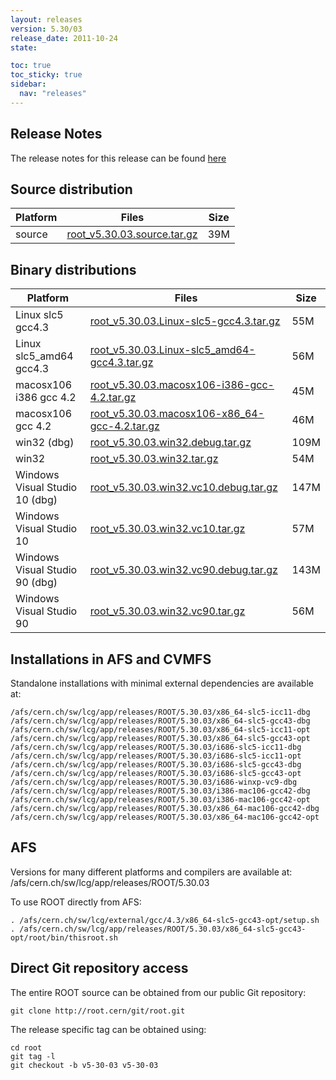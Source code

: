 ```yaml
---
layout: releases
version: 5.30/03
release_date: 2011-10-24
state:

toc: true
toc_sticky: true
sidebar:
  nav: "releases"
---
```



## Release Notes

The release notes for this release can be found [here](https://root.cern/root/html530/notes/release-notes.html#patch-releases)

## Source distribution

| Platform       | Files | Size |
|-----------|-------|-----|
| source | [root_v5.30.03.source.tar.gz](https://root.cern/download/root_v5.30.03.source.tar.gz) |  39M |


## Binary distributions

| Platform       | Files | Size |
|-----------|-------|-----|
| Linux slc5 gcc4.3 | [root_v5.30.03.Linux-slc5-gcc4.3.tar.gz](https://root.cern/download/root_v5.30.03.Linux-slc5-gcc4.3.tar.gz) |  55M |
| Linux slc5_amd64 gcc4.3 | [root_v5.30.03.Linux-slc5_amd64-gcc4.3.tar.gz](https://root.cern/download/root_v5.30.03.Linux-slc5_amd64-gcc4.3.tar.gz) |  56M |
| macosx106 i386 gcc 4.2 | [root_v5.30.03.macosx106-i386-gcc-4.2.tar.gz](https://root.cern/download/root_v5.30.03.macosx106-i386-gcc-4.2.tar.gz) |  45M |
| macosx106 gcc 4.2 | [root_v5.30.03.macosx106-x86_64-gcc-4.2.tar.gz](https://root.cern/download/root_v5.30.03.macosx106-x86_64-gcc-4.2.tar.gz) |  46M |
| win32 (dbg) | [root_v5.30.03.win32.debug.tar.gz](https://root.cern/download/root_v5.30.03.win32.debug.tar.gz) | 109M |
| win32 | [root_v5.30.03.win32.tar.gz](https://root.cern/download/root_v5.30.03.win32.tar.gz) |  54M |
| Windows Visual Studio 10 (dbg) | [root_v5.30.03.win32.vc10.debug.tar.gz](https://root.cern/download/root_v5.30.03.win32.vc10.debug.tar.gz) | 147M |
| Windows Visual Studio 10 | [root_v5.30.03.win32.vc10.tar.gz](https://root.cern/download/root_v5.30.03.win32.vc10.tar.gz) |  57M |
| Windows Visual Studio 90 (dbg) | [root_v5.30.03.win32.vc90.debug.tar.gz](https://root.cern/download/root_v5.30.03.win32.vc90.debug.tar.gz) | 143M |
| Windows Visual Studio 90 | [root_v5.30.03.win32.vc90.tar.gz](https://root.cern/download/root_v5.30.03.win32.vc90.tar.gz) |  56M |



## Installations in AFS and CVMFS
Standalone installations with minimal external dependencies are available at:
~~~
/afs/cern.ch/sw/lcg/app/releases/ROOT/5.30.03/x86_64-slc5-icc11-dbg
/afs/cern.ch/sw/lcg/app/releases/ROOT/5.30.03/x86_64-slc5-gcc43-dbg
/afs/cern.ch/sw/lcg/app/releases/ROOT/5.30.03/x86_64-slc5-icc11-opt
/afs/cern.ch/sw/lcg/app/releases/ROOT/5.30.03/x86_64-slc5-gcc43-opt
/afs/cern.ch/sw/lcg/app/releases/ROOT/5.30.03/i686-slc5-icc11-dbg
/afs/cern.ch/sw/lcg/app/releases/ROOT/5.30.03/i686-slc5-icc11-opt
/afs/cern.ch/sw/lcg/app/releases/ROOT/5.30.03/i686-slc5-gcc43-dbg
/afs/cern.ch/sw/lcg/app/releases/ROOT/5.30.03/i686-slc5-gcc43-opt
/afs/cern.ch/sw/lcg/app/releases/ROOT/5.30.03/i686-winxp-vc9-dbg
/afs/cern.ch/sw/lcg/app/releases/ROOT/5.30.03/i386-mac106-gcc42-dbg
/afs/cern.ch/sw/lcg/app/releases/ROOT/5.30.03/i386-mac106-gcc42-opt
/afs/cern.ch/sw/lcg/app/releases/ROOT/5.30.03/x86_64-mac106-gcc42-dbg
/afs/cern.ch/sw/lcg/app/releases/ROOT/5.30.03/x86_64-mac106-gcc42-opt
~~~

## AFS
Versions for many different platforms and compilers are available at:
/afs/cern.ch/sw/lcg/app/releases/ROOT/5.30.03

To use ROOT directly from AFS:
~~~
. /afs/cern.ch/sw/lcg/external/gcc/4.3/x86_64-slc5-gcc43-opt/setup.sh
. /afs/cern.ch/sw/lcg/app/releases/ROOT/5.30.03/x86_64-slc5-gcc43-opt/root/bin/thisroot.sh
~~~

## Direct Git repository access
The entire ROOT source can be obtained from our public Git repository:

~~~
git clone http://root.cern/git/root.git
~~~
The release specific tag can be obtained using:
~~~
cd root
git tag -l
git checkout -b v5-30-03 v5-30-03
~~~

